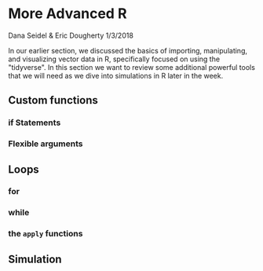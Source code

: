 More Advanced R
================
Dana Seidel & Eric Dougherty
1/3/2018

In our earlier section, we discussed the basics of importing, manipulating, and visualizing vector data in R, specifically focused on using the "tidyverse". In this section we want to review some additional powerful tools that we will need as we dive into simulations in R later in the week.

Custom functions
----------------

### if Statements

### Flexible arguments

Loops
-----

### for

### while

### the `apply` functions

Simulation
----------
